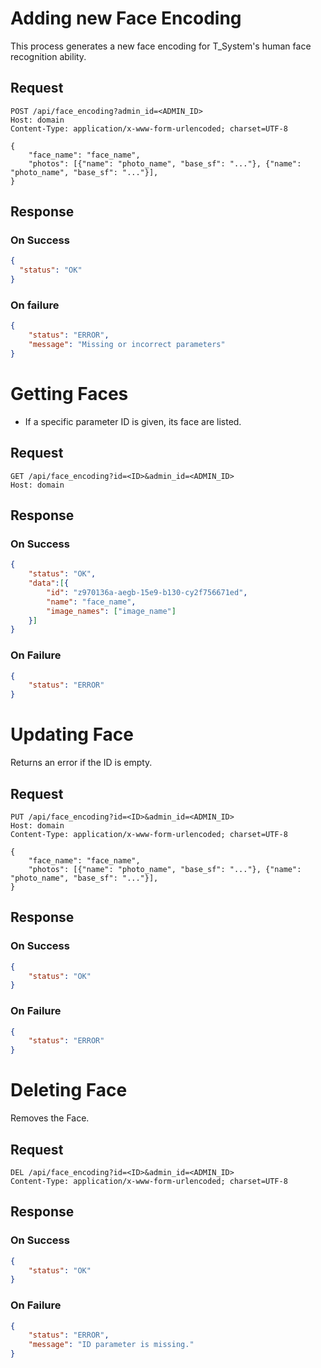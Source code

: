 # Adding new Face Encoding

This process generates a new face encoding for T_System's human face recognition ability.

## Request
```http
POST /api/face_encoding?admin_id=<ADMIN_ID>
Host: domain
Content-Type: application/x-www-form-urlencoded; charset=UTF-8

{   
    "face_name": "face_name",
    "photos": [{"name": "photo_name", "base_sf": "..."}, {"name": "photo_name", "base_sf": "..."}],
}
```
## Response

### On Success
```json
{
  "status": "OK"
}
```

### On failure
```json
{
    "status": "ERROR",
    "message": "Missing or incorrect parameters"
}
```

# Getting Faces
- If a specific parameter ID is given, its face are listed.

## Request
```http
GET /api/face_encoding?id=<ID>&admin_id=<ADMIN_ID>
Host: domain
```

## Response
### On Success
```json
{
    "status": "OK",
    "data":[{
        "id": "z970136a-aegb-15e9-b130-cy2f756671ed",
        "name": "face_name",
        "image_names": ["image_name"]
    }]
}
```
### On Failure
```json
{
    "status": "ERROR"
}
```

# Updating Face
Returns an error if the ID is empty.

## Request
```http
PUT /api/face_encoding?id=<ID>&admin_id=<ADMIN_ID>
Host: domain
Content-Type: application/x-www-form-urlencoded; charset=UTF-8

{
    "face_name": "face_name",
    "photos": [{"name": "photo_name", "base_sf": "..."}, {"name": "photo_name", "base_sf": "..."}],
}
```

## Response
### On Success
```json
{
    "status": "OK"
}
```

### On Failure
```json
{
    "status": "ERROR"
}
```

# Deleting Face
Removes the Face.

## Request
```http
DEL /api/face_encoding?id=<ID>&admin_id=<ADMIN_ID>
Content-Type: application/x-www-form-urlencoded; charset=UTF-8
```

## Response
### On Success
```json
{
    "status": "OK"
}
```
### On Failure
```json
{
    "status": "ERROR",
    "message": "ID parameter is missing."
}
```
